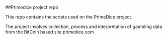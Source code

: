 ##Primedice project repo

This repo contains the scripts used on the PrimeDice project.

The project involves collection, process and interpretation of gambling data from the BitCoin based site primedice.com
